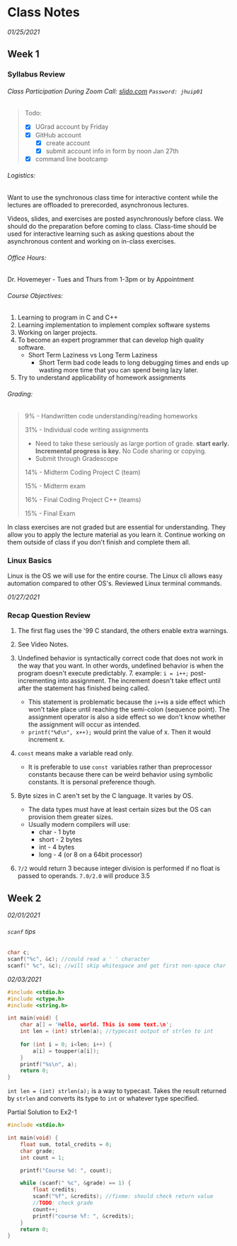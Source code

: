 # Class Notes

*01/25/2021*

## Week 1

### Syllabus Review

###### Class Participation During Zoom Call: [slido.com]() `Password: jhuip01`

> Todo:	
>
> - [x] UGrad account by Friday
> - [x] GitHub account
>   - [x] create account
>   - [x] submit account info in form by noon Jan 27th
> - [x] command line bootcamp



###### Logistics:

Want to use the synchronous class time for interactive content while the lectures are offloaded to prerecorded, asynchronous lectures. 

Videos, slides, and exercises are posted asynchronously before class. We should do the preparation before coming to class. Class-time should be used for interactive learning such as asking questions about the asynchronous content and working on in-class exercises. 

###### Office Hours:

Dr. Hovemeyer - Tues and Thurs from 1-3pm or by Appointment

###### Course Objectives:

1. Learning to program in C and C++
2. Learning implementation to implement complex software systems
3. Working on larger projects. 
4. To become an expert programmer that can develop high quality software.
   * Short Term Laziness vs Long Term Laziness
     * Short Term bad code leads to long debugging times and ends up wasting more time that you can spend being lazy later.
5. Try to understand applicability of homework assignments 

###### Grading:

> 9% - Handwritten code understanding/reading homeworks
>
> 31% - Individual code writing assignments
>
> * Need to take these seriously as large portion of grade. **start early. Incremental progress is key.** No Code sharing or copying. 
> * Submit through Gradescope
>
> 14% - Midterm Coding Project C (team)
>
> 15% - Midterm exam
>
> 16% - Final Coding Project C++ (teams)
>
> 15% - Final Exam

In class exercises are not graded but are essential for understanding. They allow you to apply the lecture material as you learn it. Continue working on them outside of class if you don't finish and complete them all.

### Linux Basics

Linux is the OS we will use for the entire course. The Linux cli allows easy automation compared to other OS's. Reviewed Linux terminal commands. 



*01/27/2021*

### Recap Question Review

1. The first flag uses the '99 C standard, the others enable extra warnings. 

2. See Video Notes.

3. Undefined behavior is syntactically correct code that does not work in the way that you want. In other words, undefined behavior is when the program doesn't execute predictably.
   7. example: `i = i++;` post-incrementing into assignment. The increment doesn't take effect until after the statement has finished being called. 
      * This statement is problematic because the `i++`is a side effect which won't take place until reaching the semi-colon (sequence point). The assignment operator is also a side effect so we don't know whether the assignment will occur as intended. 
      * `printf("%d\n", x++);` would print the value of x. Then it would increment x.
   
4. `const` means make a variable read only. 
   
   * It is preferable to use `const `variables rather than preprocessor constants because there can be weird behavior using symbolic constants. It is personal preference though. 
   
5. Byte sizes in C aren't set by the C language. It varies by OS.
   * The data types must have at least certain sizes but the OS can provision them greater sizes. 
   * Usually modern compilers will use:
     * char - 1 byte
     * short - 2 bytes
     * int - 4 bytes
     * long - 4 (or 8 on a 64bit processor)
   
6. `7/2` would return 3 because integer division is performed if no float is passed to operands. `7.0/2.0` will produce 3.5



## Week 2

*02/01/2021*

###### `scanf` tips

```c
char c;
scanf("%c", &c); //could read a ' ' character
scanf(" %c", &c); //will skip whitespace and get first non-space char
```



*02/03/2021*

```c
#include <stdio.h>
#include <ctype.h>
#include <string.h>

int main(void) {
    char a[] = 'Hello, world. This is some text.\n';
    int len = (int) strlen(a); //typecast output of strlen to int
    
    for (int i = 0; i<len; i++) {
        a[i] = toupper(a[i]);
    }
    printf("%s\n", a);
    return 0;
}
```

`int len = (int) strlen(a);` is a way to typecast. Takes the result returned by `strlen` and converts its type to `int` or whatever type specified.

Partial Solution to Ex2-1

```c
#include <stdio.h>

int main(void) {
	float sum, total_credits = 0;
	char grade;
	int count = 1;

	printf("Course %d: ", count);

	while (scanf(" %c", &grade) == 1) {
		float credits;
		scanf("%f", &credits); //fixme: should check return value
		//TODO: check grade
		count++;
		printf("course %f: ", &credits);
	}
	return 0;
}
```

